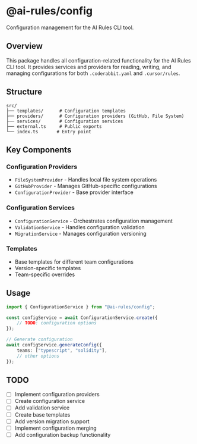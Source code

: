 # @ai-rules/config

Configuration management for the AI Rules CLI tool.

## Overview

This package handles all configuration-related functionality for the AI Rules CLI tool. It provides services and providers for reading, writing, and managing configurations for both `.coderabbit.yaml` and `.cursor/rules`.

## Structure

```
src/
├── templates/      # Configuration templates
├── providers/      # Configuration providers (GitHub, File System)
├── services/       # Configuration services
├── external.ts     # Public exports
└── index.ts       # Entry point
```

## Key Components

### Configuration Providers

-   `FileSystemProvider` - Handles local file system operations
-   `GitHubProvider` - Manages GitHub-specific configurations
-   `ConfigurationProvider` - Base provider interface

### Configuration Services

-   `ConfigurationService` - Orchestrates configuration management
-   `ValidationService` - Handles configuration validation
-   `MigrationService` - Manages configuration versioning

### Templates

-   Base templates for different team configurations
-   Version-specific templates
-   Team-specific overrides

## Usage

```typescript
import { ConfigurationService } from "@ai-rules/config";

const configService = await ConfigurationService.create({
    // TODO: configuration options
});

// Generate configuration
await configService.generateConfig({
    teams: ["typescript", "solidity"],
    // other options
});
```

## TODO

-   [ ] Implement configuration providers
-   [ ] Create configuration service
-   [ ] Add validation service
-   [ ] Create base templates
-   [ ] Add version migration support
-   [ ] Implement configuration merging
-   [ ] Add configuration backup functionality
